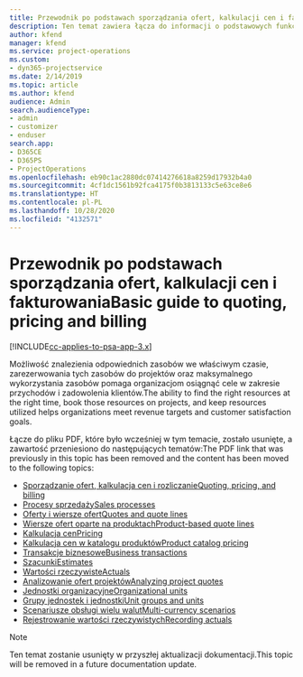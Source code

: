 ```yaml
---
title: Przewodnik po podstawach sporządzania ofert, kalkulacji cen i fakturowania
description: Ten temat zawiera łącza do informacji o podstawowych funkcjach sporządzania ofert, kalkulacji cen i rozliczania w programie Project Service Automation.
author: kfend
manager: kfend
ms.service: project-operations
ms.custom:
- dyn365-projectservice
ms.date: 2/14/2019
ms.topic: article
ms.author: kfend
audience: Admin
search.audienceType:
- admin
- customizer
- enduser
search.app:
- D365CE
- D365PS
- ProjectOperations
ms.openlocfilehash: eb90c1ac2880dc07414276618a8259d17932b4a0
ms.sourcegitcommit: 4cf1dc1561b92fca4175f0b3813133c5e63ce8e6
ms.translationtype: HT
ms.contentlocale: pl-PL
ms.lasthandoff: 10/28/2020
ms.locfileid: "4132571"
---
```

# <a name="basic-guide-to-quoting-pricing-and-billing"></a><span data-ttu-id="a5c46-103">Przewodnik po podstawach sporządzania ofert, kalkulacji cen i fakturowania</span><span class="sxs-lookup"><span data-stu-id="a5c46-103">Basic guide to quoting, pricing and billing</span></span>

[!INCLUDE[cc-applies-to-psa-app-3.x](../../includes/cc-applies-to-psa-app-3x.md)]

<span data-ttu-id="a5c46-104">Możliwość znalezienia odpowiednich zasobów we właściwym czasie, zarezerwowania tych zasobów do projektów oraz maksymalnego wykorzystania zasobów pomaga organizacjom osiągnąć cele w zakresie przychodów i zadowolenia klientów.</span><span class="sxs-lookup"><span data-stu-id="a5c46-104">The ability to find the right resources at the right time, book those resources on projects, and keep resources utilized helps organizations meet revenue targets and customer satisfaction goals.</span></span> 

<span data-ttu-id="a5c46-105">Łącze do pliku PDF, które było wcześniej w tym temacie, zostało usunięte, a zawartość przeniesiono do następujących tematów:</span><span class="sxs-lookup"><span data-stu-id="a5c46-105">The PDF link that was previously in this topic has been removed and the content has been moved to the following topics:</span></span>

- [<span data-ttu-id="a5c46-106">Sporządzanie ofert, kalkulacja cen i rozliczanie</span><span class="sxs-lookup"><span data-stu-id="a5c46-106">Quoting, pricing, and billing</span></span>](../quote-bill-price.md)
- [<span data-ttu-id="a5c46-107">Procesy sprzedaży</span><span class="sxs-lookup"><span data-stu-id="a5c46-107">Sales processes</span></span>](../basic-sales-process.md)
- [<span data-ttu-id="a5c46-108">Oferty i wiersze ofert</span><span class="sxs-lookup"><span data-stu-id="a5c46-108">Quotes and quote lines</span></span>](../basic-quote-lines.md)
- [<span data-ttu-id="a5c46-109">Wiersze ofert oparte na produktach</span><span class="sxs-lookup"><span data-stu-id="a5c46-109">Product-based quote lines</span></span>](../product-based-quote-lines.md)
- [<span data-ttu-id="a5c46-110">Kalkulacja cen</span><span class="sxs-lookup"><span data-stu-id="a5c46-110">Pricing</span></span>](../basic-pricing.md)
- [<span data-ttu-id="a5c46-111">Kalkulacja cen w katalogu produktów</span><span class="sxs-lookup"><span data-stu-id="a5c46-111">Product catalog pricing</span></span>](../product-catalog-pricing.md)
- [<span data-ttu-id="a5c46-112">Transakcje biznesowe</span><span class="sxs-lookup"><span data-stu-id="a5c46-112">Business transactions</span></span>](../basic-business-transactions.md)
- [<span data-ttu-id="a5c46-113">Szacunki</span><span class="sxs-lookup"><span data-stu-id="a5c46-113">Estimates</span></span>](../estimates.md)
- [<span data-ttu-id="a5c46-114">Wartości rzeczywiste</span><span class="sxs-lookup"><span data-stu-id="a5c46-114">Actuals</span></span>](../actuals.md)
- [<span data-ttu-id="a5c46-115">Analizowanie ofert projektów</span><span class="sxs-lookup"><span data-stu-id="a5c46-115">Analyzing project quotes</span></span>](../basic-analyzing-quotes.md)
- [<span data-ttu-id="a5c46-116">Jednostki organizacyjne</span><span class="sxs-lookup"><span data-stu-id="a5c46-116">Organizational units</span></span>](../advanced-organizational.md)
- [<span data-ttu-id="a5c46-117">Grupy jednostek i jednostki</span><span class="sxs-lookup"><span data-stu-id="a5c46-117">Unit groups and units</span></span>](../advanced-units.md)
- [<span data-ttu-id="a5c46-118">Scenariusze obsługi wielu walut</span><span class="sxs-lookup"><span data-stu-id="a5c46-118">Multi-currency scenarios</span></span>](../advanced-currency.md)
- [<span data-ttu-id="a5c46-119">Rejestrowanie wartości rzeczywistych</span><span class="sxs-lookup"><span data-stu-id="a5c46-119">Recording actuals</span></span>](../advanced-actuals.md)

> [!NOTE]
> <span data-ttu-id="a5c46-120">Ten temat zostanie usunięty w przyszłej aktualizacji dokumentacji.</span><span class="sxs-lookup"><span data-stu-id="a5c46-120">This topic will be removed in a future documentation update.</span></span> 
